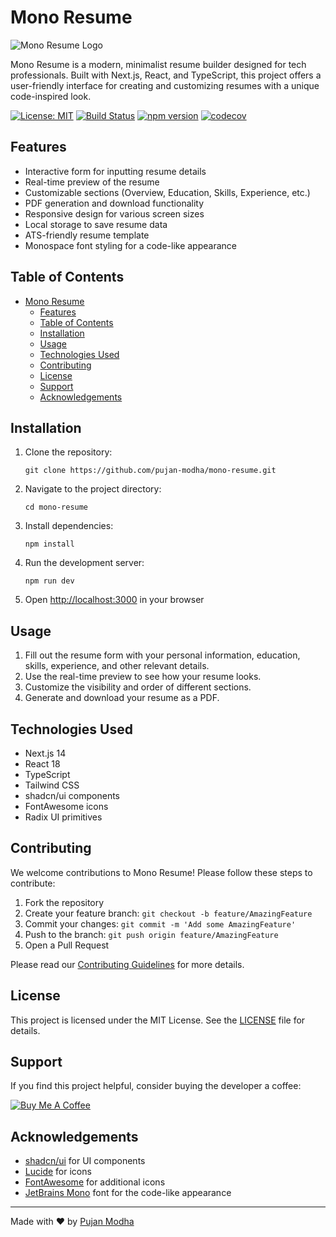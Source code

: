 # Mono Resume

![Mono Resume Logo](path/to/logo.png)

Mono Resume is a modern, minimalist resume builder designed for tech professionals. Built with Next.js, React, and TypeScript, this project offers a user-friendly interface for creating and customizing resumes with a unique code-inspired look.

[![License: MIT](https://img.shields.io/badge/License-MIT-yellow.svg)](https://opensource.org/licenses/MIT)
[![Build Status](https://github.com/pujan-modha/mono-resume/workflows/Build%20and%20Deploy/badge.svg)](https://github.com/pujan-modha/mono-resume/actions)
[![npm version](https://badge.fury.io/js/mono-resume.svg)](https://badge.fury.io/js/mono-resume)
[![codecov](https://codecov.io/gh/pujan-modha/mono-resume/branch/main/graph/badge.svg)](https://codecov.io/gh/pujan-modha/mono-resume)

## Features

- Interactive form for inputting resume details
- Real-time preview of the resume
- Customizable sections (Overview, Education, Skills, Experience, etc.)
- PDF generation and download functionality
- Responsive design for various screen sizes
- Local storage to save resume data
- ATS-friendly resume template
- Monospace font styling for a code-like appearance

## Table of Contents

- [Mono Resume](#mono-resume)
  - [Features](#features)
  - [Table of Contents](#table-of-contents)
  - [Installation](#installation)
  - [Usage](#usage)
  - [Technologies Used](#technologies-used)
  - [Contributing](#contributing)
  - [License](#license)
  - [Support](#support)
  - [Acknowledgements](#acknowledgements)

## Installation

1. Clone the repository:
   ```
   git clone https://github.com/pujan-modha/mono-resume.git
   ```
2. Navigate to the project directory:
   ```
   cd mono-resume
   ```
3. Install dependencies:
   ```
   npm install
   ```
4. Run the development server:
   ```
   npm run dev
   ```
5. Open [http://localhost:3000](http://localhost:3000) in your browser

## Usage

1. Fill out the resume form with your personal information, education, skills, experience, and other relevant details.
2. Use the real-time preview to see how your resume looks.
3. Customize the visibility and order of different sections.
4. Generate and download your resume as a PDF.

## Technologies Used

- Next.js 14
- React 18
- TypeScript
- Tailwind CSS
- shadcn/ui components
- FontAwesome icons
- Radix UI primitives

## Contributing

We welcome contributions to Mono Resume! Please follow these steps to contribute:

1. Fork the repository
2. Create your feature branch: `git checkout -b feature/AmazingFeature`
3. Commit your changes: `git commit -m 'Add some AmazingFeature'`
4. Push to the branch: `git push origin feature/AmazingFeature`
5. Open a Pull Request

Please read our [Contributing Guidelines](CONTRIBUTING.md) for more details.

## License

This project is licensed under the MIT License. See the [LICENSE](LICENSE) file for details.

## Support

If you find this project helpful, consider buying the developer a coffee:

[![Buy Me A Coffee](https://www.buymeacoffee.com/assets/img/custom_images/yellow_img.png)](https://www.buymeacoffee.com/pujan_modha)

## Acknowledgements

- [shadcn/ui](https://ui.shadcn.com/) for UI components
- [Lucide](https://lucide.dev/) for icons
- [FontAwesome](https://fontawesome.com/) for additional icons
- [JetBrains Mono](https://www.jetbrains.com/lp/mono/) font for the code-like appearance

---

Made with ❤️ by [Pujan Modha](https://github.com/pujan-modha)